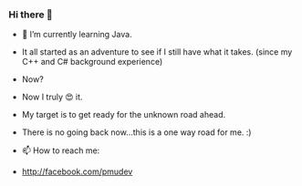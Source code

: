 ### Hi there 👋

- 🌱 I’m currently learning Java.
 - It all started as an adventure to see if I still have what it takes. (since my C++ and C# background experience)
- Now?
- Now I truly 😍 it.

- My target is to get ready for the  unknown road ahead.
- There is no going back now...this is a one way road for me. :)

- 📫 How to reach me:
- http://facebook.com/pmudev
<!--
**petarmudev/petarmudev** is a ✨ _special_ ✨ repository because its `README.md` (this file) appears on your GitHub profile.

Here are some ideas to get you started:

- 🔭 I’m currently working on ...
- 🌱 I’m currently learning ...
- 👯 I’m looking to collaborate on ...
- 🤔 I’m looking for help with ...
- 💬 Ask me about ...
- 📫 How to reach me: ...
- 😄 Pronouns: ...
- ⚡ Fun fact: ...
-->
